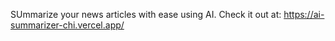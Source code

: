 SUmmarize your news articles with ease using AI. Check it out at: https://ai-summarizer-chi.vercel.app/
